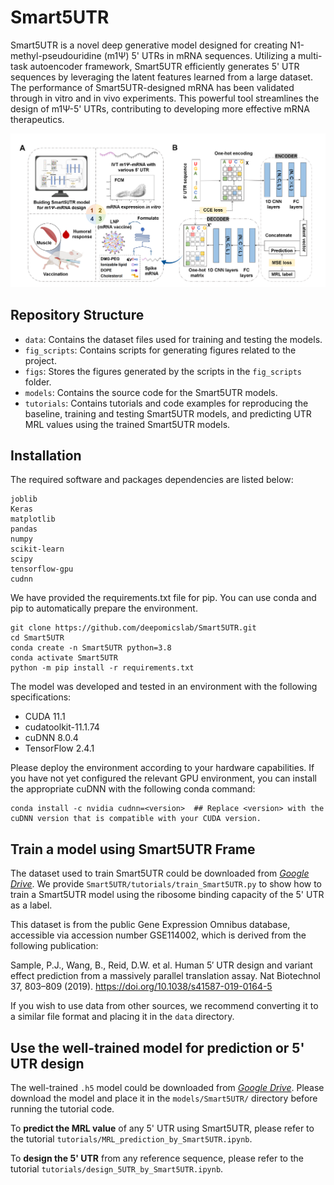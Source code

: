 # Smart5UTR

Smart5UTR is a novel deep generative model designed for creating N1-methyl-pseudouridine (m1Ψ) 5' UTRs in mRNA sequences. Utilizing a multi-task autoencoder framework, Smart5UTR efficiently generates 5' UTR sequences by leveraging the latent features learned from a large dataset. The performance of Smart5UTR-designed mRNA has been validated through in vitro and in vivo experiments. This powerful tool streamlines the design of m1Ψ-5' UTRs, contributing to developing more effective mRNA therapeutics.

![image](https://github.com/deepomicslab/Smart5UTR/raw/main/figs/workflow.png)

## Repository Structure

- `data`: Contains the dataset files used for training and testing the models.
- `fig_scripts`: Contains scripts for generating figures related to the project.
- `figs`: Stores the figures generated by the scripts in the `fig_scripts` folder.
- `models`: Contains the source code for the Smart5UTR models.
- `tutorials`: Contains tutorials and code examples for reproducing the baseline, training and testing Smart5UTR models, and predicting UTR MRL values using the trained Smart5UTR models.

## Installation

The required software and packages dependencies are listed below:
```
joblib
Keras
matplotlib
pandas
numpy
scikit-learn
scipy
tensorflow-gpu
cudnn
```

We have provided the requirements.txt file for pip. You can use conda and pip to automatically prepare the environment.
```
git clone https://github.com/deepomicslab/Smart5UTR.git
cd Smart5UTR
conda create -n Smart5UTR python=3.8
conda activate Smart5UTR
python -m pip install -r requirements.txt
```

The model was developed and tested in an environment with the following specifications:

- CUDA 11.1
- cudatoolkit-11.1.74
- cuDNN 8.0.4
- TensorFlow 2.4.1

Please deploy the environment according to your hardware capabilities. If you have not yet configured the relevant GPU environment, you can install the appropriate cuDNN with the following conda command:

```
conda install -c nvidia cudnn=<version>  ## Replace <version> with the cuDNN version that is compatible with your CUDA version. 
```


## Train a model using Smart5UTR Frame

The dataset used to train Smart5UTR could be downloaded from [*Google Drive*](https://drive.google.com/drive/folders/1WBFdi0Nv15Epu3FJmOJFmKO5XoTxz1Q8?usp=share_link). We provide `Smart5UTR/tutorials/train_Smart5UTR.py` to show how to train a Smart5UTR model using the ribosome binding capacity of the 5' UTR as a label. 

This dataset is from the public Gene Expression Omnibus database, accessible via accession number GSE114002, which is derived from the following publication:

Sample, P.J., Wang, B., Reid, D.W. et al. Human 5′ UTR design and variant effect prediction from a massively parallel translation assay. Nat Biotechnol 37, 803–809 (2019). https://doi.org/10.1038/s41587-019-0164-5

If you wish to use data from other sources, we recommend converting it to a similar file format and placing it in the `data` directory.

## Use the well-trained model for prediction or 5' UTR design

The well-trained `.h5` model could be downloaded from [*Google Drive*](https://drive.google.com/drive/folders/1WBFdi0Nv15Epu3FJmOJFmKO5XoTxz1Q8?usp=share_link). Please download the model and place it in the `models/Smart5UTR/` directory before running the tutorial code. 

To **predict the MRL value** of any 5' UTR using Smart5UTR, please refer to the tutorial `tutorials/MRL_prediction_by_Smart5UTR.ipynb`.

To **design the 5' UTR** from any reference sequence, please refer to the tutorial `tutorials/design_5UTR_by_Smart5UTR.ipynb`.
